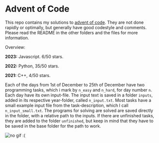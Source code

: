 # Advent of Code

This repo contains my solutions to [advent of code](https://adventofcode.com/). They are not done rapidly or optimally, but generally have good codestyle and comments. Please read the README in the other folders and the files for more information.

Overview:

**2023:** Javascript. 6/50 stars.

**2022:** Python, 35/50 stars.

**2021:** C++, 4/50 stars.

Each of the days from 1st of December to 25th of December have two programming tasks, which i mark by ```n_easy``` and ```n_hard```, for day number ```n```. Each day have its own input-file. The input text is saved in a folder ```inputs```, added in its respective year-folder, called ```n_input.txt```. Most tasks have a small example input file from the task-description, which I call ```n_input_small.txt```. The programs for solving are solved are saved directly in the folder, with a relative path to the inputs. If there are unfinished tasks, they are added to the folder ```unfinished```, but keep in mind that they have to be saved in the base folder for the path to work.

![no gif :(](https://media.giphy.com/media/ule4vhcY1xEKQ/giphy.gif)
